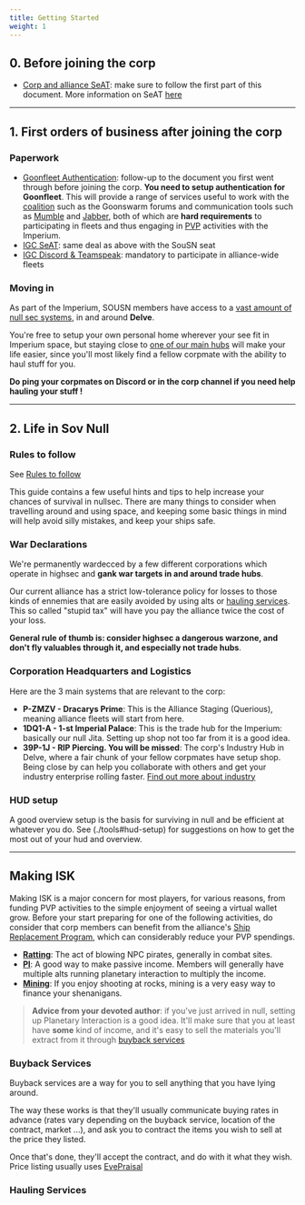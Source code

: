 ```yaml
---
title: Getting Started
weight: 1
---
```


## 0. Before joining the corp 
- [Corp and alliance SeAT](https://docs.google.com/document/d/11SRB9JGIfNDzPp7MZjsrqOnOOkc8Fo2x0DdeiR3KsRE/edit): make sure to follow the first part of this document. More information on SeAT [here](/tools#seat)

---
## 1. First orders of business after joining the corp
### Paperwork

- [Goonfleet Authentication](https://docs.google.com/document/d/1O2WLhvFuDs_4W6ZDxjP9fpcUU7uodcfvmihi7Cv3IHw/edit): follow-up to the document you first went through before joining the corp. **You need to setup authentication for Goonfleet**. This will provide a range of services useful to work with the [coalition](#the-imperium-coalition) such as the Goonswarm forums and communication tools such as [Mumble](./content/tools.md#mumble) and [Jabber](./content/tools.md#jabber), both of which are **hard requirements** to participating in fleets and thus engaging in [PVP](./content/pvp.md) activities with the Imperium.
- [IGC SeAT](https://docs.google.com/document/d/11SRB9JGIfNDzPp7MZjsrqOnOOkc8Fo2x0DdeiR3KsRE/edit): same deal as above with the SouSN seat
- [IGC Discord & Teamspeak](https://docs.google.com/document/d/11SRB9JGIfNDzPp7MZjsrqOnOOkc8Fo2x0DdeiR3KsRE/edit): mandatory to participate in alliance-wide fleets

### Moving in
As part of the Imperium, SOUSN members have access to a [vast amount of null sec systems](https://www.verite.space/maps/coalition/coalitioninfluence.png), in and around **Delve**.

You're free to setup your own personal home wherever your see fit in Imperium space, but staying close to [one of our main hubs](#corporation-headquarters-and-logistics) will  make your life easier, since you'll most likely find a fellow corpmate with the ability to haul stuff for you.

**Do ping your corpmates on Discord or in the corp channel if you need help hauling your stuff !**

----
## 2. Life in Sov Null
### Rules to follow
See [Rules to follow](./null_rules)

This guide contains a few useful hints and tips to help increase your chances of survival in nullsec. There are many things to consider when travelling around and using space, and keeping some basic things in mind will help avoid silly mistakes, and keep your ships safe. 


### War Declarations
We're permanently wardecced by a few different corporations which operate in highsec and **gank war targets in and around trade hubs**.

Our current alliance has a strict low-tolerance policy for losses to those kinds of ennemies that are easily avoided by using alts or [hauling services](#hauling-services).
This so called "stupid tax" will have you pay the alliance twice the cost of your loss. 

**General rule of thumb is: consider highsec a dangerous warzone, and don't fly valuables through it, and especially not trade hubs**.

### Corporation Headquarters and Logistics

Here are the 3 main systems that are relevant to the corp:
- **P-ZMZV - Dracarys Prime**: This is the Alliance Staging (Querious), meaning alliance fleets will start from here. 
- **1DQ1-A - 1-st Imperial Palace**: This is the trade hub for the Imperium: basically our null Jita. Setting up shop not too far from it is a good idea.
- **39P-1J - RIP Piercing. You will be missed**: The corp's Industry Hub in Delve, where a fair chunk of your fellow corpmates have setup shop. Being close by can help you collaborate with others and get your industry enterprise rolling faster. [Find out more about industry](./industry.md)

### HUD setup
A good overview setup is the basis for surviving in null and be efficient at whatever you do. See (./tools#hud-setup) for suggestions on how to get the most out of your hud and overview.

---
## Making ISK
Making ISK is a major concern for most players, for various reasons, from funding PVP activities to the simple enjoyment of seeing a virtual wallet grow. 
Before your start preparing for one of the following activities, do consider that corp members can benefit from the alliance's [Ship Replacement Program](./pvp#ship-replacement-program-srp), which can considerably reduce your PVP spendings.

- [**Ratting**](./pve#ratting): The act of blowing NPC pirates, generally in combat sites.
- [**PI**](./pve#planetary-industry-pi): A good way to make passive income. Members will generally have multiple alts running planetary interaction to multiply the income.
- [**Mining**](./pve#mining): If you enjoy shooting at rocks, mining is a very easy way to finance your shenanigans.
 

> **Advice from your devoted author**: if you've just arrived in null, setting up Planetary Interaction is a good idea. It'll make sure that you at least have **some** kind of income, and it's easy to sell the materials you'll extract from it through [buyback services](#buyback-services)


### Buyback Services
Buyback services are a way for you to sell anything that you have lying around.

The way these works is that they'll usually communicate buying rates in advance (rates vary depending on the buyback service, location of the contract, market ...), and ask you to contract the items you wish to sell at the price they listed.

Once that's done, they'll accept the contract, and do with it what they wish.
Price listing usually uses [EvePraisal](./content/tools#EvePraisal)

### Hauling Services